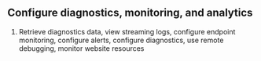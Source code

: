 ## Configure diagnostics, monitoring, and analytics

1. Retrieve diagnostics data, view streaming logs, configure endpoint monitoring, configure alerts, configure diagnostics, use remote debugging, monitor website resources